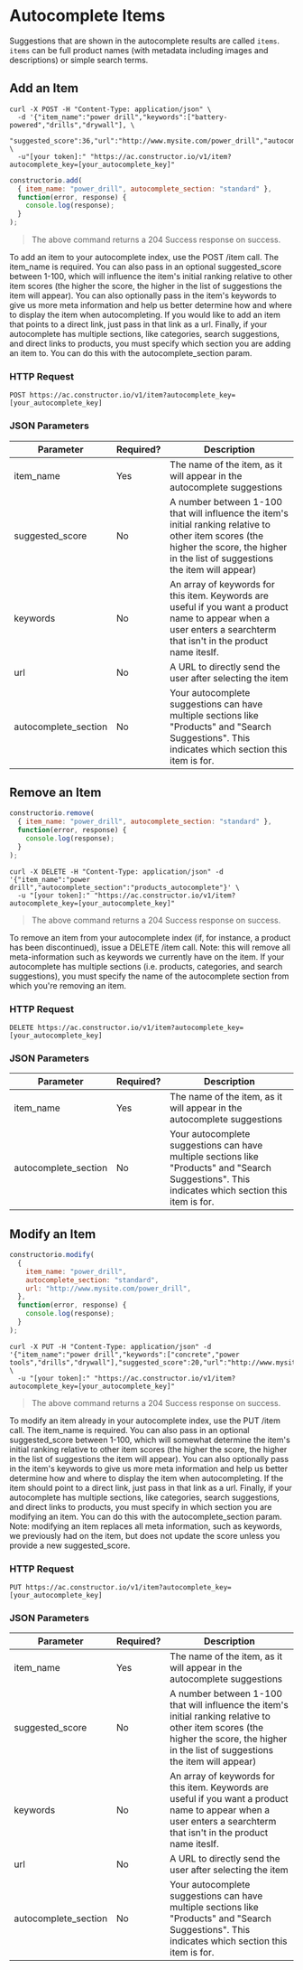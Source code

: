 # Autocomplete Items

Suggestions that are shown in the autocomplete results are called `items`.  `items` can be full product names (with metadata including images and descriptions) or simple search terms.

## Add an Item

```shell
curl -X POST -H "Content-Type: application/json" \
  -d '{"item_name":"power drill","keywords":["battery-powered","drills","drywall"], \
  "suggested_score":36,"url":"http://www.mysite.com/power_drill","autocomplete_section":"products_autocomplete"}' \
  -u"[your token]:" "https://ac.constructor.io/v1/item?autocomplete_key=[your_autocomplete_key]"
```

```javascript
constructorio.add(
  { item_name: "power_drill", autocomplete_section: "standard" },
  function(error, response) {
    console.log(response);
  }
);
```

> The above command returns a 204 Success response on success.

To add an item to your autocomplete index, use the POST /item call. The item_name is required. You can also pass in an optional suggested_score between 1-100, which will influence the item's initial ranking relative to other item scores (the higher the score, the higher in the list of suggestions the item will appear). You can also optionally pass in the item's keywords to give us more meta information and help us better determine how and where to display the item when autocompleting. If you would like to add an item that points to a direct link, just pass in that link as a url. Finally, if your autocomplete has multiple sections, like categories, search suggestions, and direct links to products, you must specify which section you are adding an item to. You can do this with the autocomplete_section param.

### HTTP Request

`POST https://ac.constructor.io/v1/item?autocomplete_key=[your_autocomplete_key]`

### JSON Parameters

Parameter | Required? | Description
--------- | ------- | -----------
item_name | Yes | The name of the item, as it will appear in the autocomplete suggestions
suggested_score | No | A number between 1-100 that will influence the item's initial ranking relative to other item scores (the higher the score, the higher in the list of suggestions the item will appear)
keywords | No | An array of keywords for this item.  Keywords are useful if you want a product name to appear when a user enters a searchterm that isn't in the product name iteslf.
url | No | A URL to directly send the user after selecting the item
autocomplete_section | No | Your autocomplete suggestions can have multiple sections like "Products" and "Search Suggestions".  This indicates which section this item is for.

## Remove an Item

```javascript
constructorio.remove(
  { item_name: "power_drill", autocomplete_section: "standard" },
  function(error, response) {
    console.log(response);
  }
);
```

```shell
curl -X DELETE -H "Content-Type: application/json" -d '{"item_name":"power drill","autocomplete_section":"products_autocomplete"}' \
  -u "[your token]:" "https://ac.constructor.io/v1/item?autocomplete_key=[your_autocomplete_key]"
```

> The above command returns a 204 Success response on success.

To remove an item from your autocomplete index (if, for instance, a product has been discontinued), issue a DELETE /item call. Note: this will remove all meta-information such as keywords we currently have on the item. If your autocomplete has multiple sections (i.e. products, categories, and search suggestions), you must specify the name of the autocomplete section from which you're removing an item.

### HTTP Request

`DELETE https://ac.constructor.io/v1/item?autocomplete_key=[your_autocomplete_key]`

### JSON Parameters

Parameter | Required? | Description
--------- | ----------- | ----------
item_name | Yes | The name of the item, as it will appear in the autocomplete suggestions
autocomplete_section | No | Your autocomplete suggestions can have multiple sections like "Products" and "Search Suggestions".  This indicates which section this item is for.

## Modify an Item

```javascript
constructorio.modify(
  {
    item_name: "power_drill",
    autocomplete_section: "standard",
    url: "http://www.mysite.com/power_drill",
  },
  function(error, response) {
    console.log(response);
  }
);
```

```shell
curl -X PUT -H "Content-Type: application/json" -d '{"item_name":"power drill","keywords":["concrete","power tools","drills","drywall"],"suggested_score":20,"url":"http://www.mysite.com/power_drill","autocomplete_section":"products_autocomplete"}' \
  -u "[your token]:" "https://ac.constructor.io/v1/item?autocomplete_key=[your_autocomplete_key]"
```

> The above command returns a 204 Success response on success.

To modify an item already in your autocomplete index, use the PUT /item call. The item_name is required. You can also pass in an optional suggested_score between 1-100, which will somewhat determine the item's initial ranking relative to other item scores (the higher the score, the higher in the list of suggestions the item will appear). You can also optionally pass in the item's keywords to give us more meta information and help us better determine how and where to display the item when autocompleting. If the item should point to a direct link, just pass in that link as a url. Finally, if your autocomplete has multiple sections, like categories, search suggestions, and direct links to products, you must specify in which section you are modifying an item. You can do this with the autocomplete_section param. Note: modifying an item replaces all meta information, such as keywords, we previously had on the item, but does not update the score unless you provide a new suggested_score.

### HTTP Request

`PUT https://ac.constructor.io/v1/item?autocomplete_key=[your_autocomplete_key]`

### JSON Parameters

Parameter | Required? | Description
--------- | ----------- | ----------
item_name | Yes | The name of the item, as it will appear in the autocomplete suggestions
suggested_score | No | A number between 1-100 that will influence the item's initial ranking relative to other item scores (the higher the score, the higher in the list of suggestions the item will appear)
keywords | No | An array of keywords for this item.  Keywords are useful if you want a product name to appear when a user enters a searchterm that isn't in the product name iteslf.
url | No | A URL to directly send the user after selecting the item
autocomplete_section | No | Your autocomplete suggestions can have multiple sections like "Products" and "Search Suggestions".  This indicates which section this item is for.
